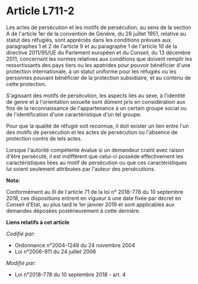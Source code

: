 # Article L711-2

Les actes de persécution et les motifs de persécution, au sens de la section A de l'article 1er de la convention de Genève,
du 28 juillet 1951, relative au statut des réfugiés, sont appréciés dans les conditions prévues aux paragraphes 1 et 2 de
l'article 9 et au paragraphe 1 de l'article 10 de la directive 2011/95/UE du Parlement européen et du Conseil, du 13 décembre
2011, concernant les normes relatives aux conditions que doivent remplir les ressortissants des pays tiers ou les apatrides
pour pouvoir bénéficier d'une protection internationale, à un statut uniforme pour les réfugiés ou les personnes pouvant
bénéficier de la protection subsidiaire, et au contenu de cette protection.

S'agissant des motifs de persécution, les aspects liés au sexe, à l'identité de genre et à l'orientation sexuelle sont dûment
pris en considération aux fins de la reconnaissance de l'appartenance à un certain groupe social ou de l'identification d'une
caractéristique d'un tel groupe.

Pour que la qualité de réfugié soit reconnue, il doit exister un lien entre l'un des motifs de persécution et les actes de
persécution ou l'absence de protection contre de tels actes.

Lorsque l'autorité compétente évalue si un demandeur craint avec raison d'être persécuté, il est indifférent que celui-ci
possède effectivement les caractéristiques liées au motif de persécution ou que ces caractéristiques lui soient seulement
attribuées par l'auteur des persécutions.

**Nota:**

Conformément au III de l'article 71 de la loi n° 2018-778 du 10 septembre 2018, ces dispositions entrent en vigueur à une
date fixée par décret en Conseil d'Etat, au plus tard le 1er janvier 2019 et sont applicables aux demandes déposées
postérieurement à cette dernière.

**Liens relatifs à cet article**

_Codifié par_:

  - Ordonnance n°2004-1248 du 24 novembre 2004
  - Loi n°2006-911 du 24 juillet 2006

_Modifié par_:

  - Loi n°2018-778 du 10 septembre 2018 - art. 4
